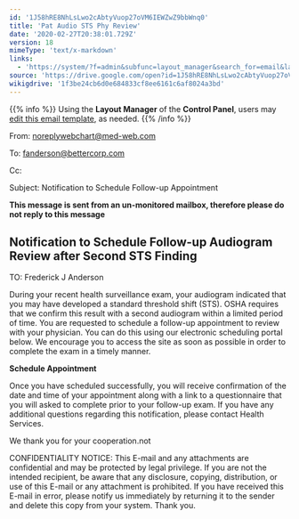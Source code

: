 ```yaml
---
id: '1J58hRE8NhLsLwo2cAbtyVuop27oVM6IEWZwZ9bbWnq0'
title: 'Pat Audio STS Phy Review'
date: '2020-02-27T20:38:01.729Z'
version: 18
mimeType: 'text/x-markdown'
links:
  - 'https://system/?f=admin&subfunc=layout_manager&search_for=email&layout_search=Go&lv_layout_manager_limit=0&opp=edit&doc_type=ESTSREV&old_module=Email&old_name=Pat+Audio+STS+Phy+Review&active=0'
source: 'https://drive.google.com/open?id=1J58hRE8NhLsLwo2cAbtyVuop27oVM6IEWZwZ9bbWnq0'
wikigdrive: '1f3be24cb6d0e684833cf8ee6161c6af8024a3bd'
---
```

{{% info %}}
Using the **Layout Manager** of the **Control Panel**, users may [edit this email template](https://system/?f=admin&subfunc=layout_manager&search_for=email&layout_search=Go&lv_layout_manager_limit=0&opp=edit&doc_type=ESTSREV&old_module=Email&old_name=Pat+Audio+STS+Phy+Review&active=0), as needed.
{{% /info %}}

From: noreplywebchart@med-web.com

To: fanderson@bettercorp.com

Cc:

Subject: Notification to Schedule Follow-up Appointment

****This message is sent from an un-monitored mailbox, therefore please do not reply to this message****

## Notification to Schedule Follow-up Audiogram Review after Second STS Finding

TO: Frederick J Anderson

During your recent health surveillance exam, your audiogram indicated that you may have developed a standard threshold shift (STS). OSHA requires that we confirm this result with a second audiogram within a limited period of time. You are requested to schedule a follow-up appointment to review with your physician. You can do this using our electronic scheduling portal below. We encourage you to access the site as soon as possible in order to complete the exam in a timely manner.

**Schedule Appointment**

Once you have scheduled successfully, you will receive confirmation of the date and time of your appointment along with a link to a questionnaire that you will asked to complete prior to your follow-up exam. If you have any additional questions regarding this notification, please contact Health Services.

We thank you for your cooperation.not

CONFIDENTIALITY NOTICE: This E-mail and any attachments are confidential and may be protected by legal privilege. If you are not the intended recipient, be aware that any disclosure, copying, distribution, or use of this E-mail or any attachment is prohibited. If you have received this E-mail in error, please notify us immediately by returning it to the sender and delete this copy from your system. Thank you.
